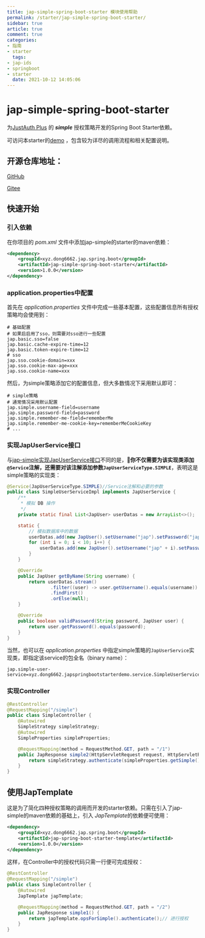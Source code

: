 ```yaml
---
title: jap-simple-spring-boot-starter 模块使用帮助
permalink: /starter/jap-simple-spring-boot-starter/
sidebar: true
article: true
comment: true
categories:
- 指南
- starter
  tags:
- jap-ids
- springboot
- starter
  date: 2021-10-12 14:05:06
---
```



# jap-simple-spring-boot-starter

为[JustAuth Plus](https://justauth.plus/) 的 ***simple*** 授权策略开发的Spring Boot Starter依赖。

可访问本starter的[demo](https://github.com/Vector6662/jap-spring-boot-starter-demo) ，包含较为详尽的调用流程和相关配置说明。

## 开源仓库地址：

[GitHub](https://github.com/fujieid/jap-spring-boot-starter)

[Gitee](https://gitee.com/fujieid/jap-spring-boot-starter-demo)

## 快速开始

### 引入依赖

在你项目的 *pom.xml* 文件中添加jap-simple的starter的maven依赖：

```xml
<dependency>
    <groupId>xyz.dong6662.jap.spring.boot</groupId>
    <artifactId>jap-simple-spring-boot-starter</artifactId>
    <version>1.0.0</version>
</dependency>
```

### application.properties中配置

首先在 *application.properties* 文件中完成一些基本配置，这些配置信息所有授权策略均会使用到：

```properties
# 基础配置
# 如果启启用了sso，则需要对sso进行一些配置
jap.basic.sso=false
jap.basic.cache-expire-time=12
jap.basic.token-expire-time=12
# sso
jap.sso.cookie-domain=xxx
jap.sso.cookie-max-age=xxx
jap.sso.cookie-name=xxx
```

然后，为simple策略添加它的配置信息，但大多数情况下采用默认即可：

```properties
# simple策略
# 通常情况采用默认配置
jap.simple.username-field=username
jap.simple.password-field=password
jap.simple.remember-me-field=rememberMe
jap.simple.remember-me-cookie-key=rememberMeCookieKey
# ...
```

### 实现JapUserService接口

与[jap-simple实现JapUserService接口](https://justauth.plus/quickstart/jap-simple/#%E5%AE%9E%E7%8E%B0-japuserservice-%E6%8E%A5%E5%8F%A3)不同的是，🎈**你不仅需要为该实现类添加`@Service`注解，还需要对该注解添加参数`JapUserServiceType.SIMPLE`**，表明这是simple策略的实现类：

```java
@Service(JapUserServiceType.SIMPLE)//Service注解和必要的参数
public class SimpleUserServiceImpl implements JapUserService {
    /**
     * 模拟 DB 操作
     */
    private static final List<JapUser> userDatas = new ArrayList<>();

    static {
        // 模拟数据库中的数据
        userDatas.add(new JapUser().setUsername("jap").setPassword("jap").setUserId("jap"));
        for (int i = 0; i < 10; i++) {
            userDatas.add(new JapUser().setUsername("jap" + i).setPassword("jap" + i).setUserId(UUID.fastUUID().toString()));
        }
    }

    @Override
    public JapUser getByName(String username) {
        return userDatas.stream()
                .filter((user) -> user.getUsername().equals(username))
                .findFirst()
                .orElse(null);
    }

    @Override
    public boolean validPassword(String password, JapUser user) {
        return user.getPassword().equals(password);
    }
}
```

当然，也可以在 *application.properties* 中指定simple策略的`JapUserService`实现类，即指定该service的包全名（binary name）：

```properties
jap.simple-user-service=xyz.dong6662.japspringbootstarterdemo.service.SimpleUserServiceImpl
```

### 实现Controller

```java
@RestController
@RequestMapping("/simple")
public class SimpleController {
    @Autowired
    SimpleStrategy simpleStrategy;
    @Autowired
    SimpleProperties simpleProperties;

    @RequestMapping(method = RequestMethod.GET, path = "/1")
    public JapResponse simple2(HttpServletRequest request, HttpServletResponse response){
        return simpleStrategy.authenticate(simpleProperties.getSimple(),request,response);
    }
}
```

## 使用JapTemplate

这是为了简化四种授权策略的调用而开发的starter依赖。只需在引入了jap-simple的maven依赖的基础上，引入 *JapTemplate*的依赖便可使用：

```xml
<dependency>
    <groupId>xyz.dong6662.jap.spring.boot</groupId>
    <artifactId>jap-spring-boot-starter-template</artifactId>
    <version>1.0.0</version>
</dependency>
```

这样，在Controller中的授权代码只需一行便可完成授权：

```java
@RestController
@RequestMapping("/simple")
public class SimpleController {
    @Autowired
    JapTemplate japTemplate;

    @RequestMapping(method = RequestMethod.GET, path = "/2")
    public JapResponse simple1() {
        return japTemplate.opsForSimple().authenticate();// 进行授权
    }
}
```



